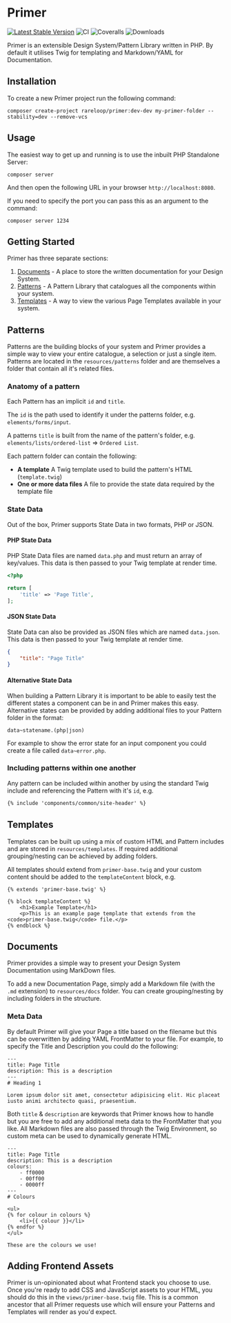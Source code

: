 # Primer
[![Latest Stable Version](https://poser.pugx.org/rareloop/primer-core/v/stable)](https://packagist.org/packages/rareloop/primer-core)
![CI](https://travis-ci.org/Rareloop/primer-core.svg?branch=master)
![Coveralls](https://coveralls.io/repos/github/Rareloop/primer-core/badge.svg?branch=master)
![Downloads](https://img.shields.io/packagist/dt/rareloop/primer-core.svg)

Primer is an extensible Design System/Pattern Library written in PHP. By default it utilises Twig for templating and Markdown/YAML for Documentation.

## Installation
To create a new Primer project run the following command:

`composer create-project rareloop/primer:dev-dev my-primer-folder --stability=dev --remove-vcs`

## Usage
The easiest way to get up and running is to use the inbuilt PHP Standalone Server:

`composer server`

And then open the following URL in your browser `http://localhost:8080`.

If you need to specify the port you can pass this as an argument to the command:

`composer server 1234`

## Getting Started

Primer has three separate sections:

1. [Documents](#documents) - A place to store the written documentation for your Design System.
2. [Patterns](#patterns) - A Pattern Library that catalogues all the components within your system.
3. [Templates](#templates) - A way to view the various Page Templates available in your system.

## Patterns

Patterns are the building blocks of your system and Primer provides a simple way to view your entire catalogue, a selection or just a single item. Patterns are located in the `resources/patterns` folder and are themselves a folder that contain all it's related files.

### Anatomy of a pattern

Each Pattern has an implicit `id` and `title`. 

The `id` is the path used to identify it under the patterns folder, e.g. `elements/forms/input`.

A patterns `title` is built from the name of the pattern's folder, e.g. `elements/lists/ordered-list` => `Ordered List`.

Each pattern folder can contain the following:

- **A template** A Twig template used to build the pattern's HTML (`template.twig`)
- **One or more data files** A file to provide the state data required by the template file

### State Data

Out of the box, Primer supports State Data in two formats, PHP or JSON.

#### PHP State Data

PHP State Data files are named `data.php` and must return an array of key/values. This data is then passed to your Twig template at render time.

```php
<?php

return [
    'title' => 'Page Title',
];
```

#### JSON State Data

State Data can also be provided as JSON files which are named `data.json`. This data is then passed to your Twig template at render time.

```json
{
    "title": "Page Title"
}
```

#### Alternative State Data

When building a Pattern Library it is important to be able to easily test the different states a component can be in and Primer makes this easy. Alternative states can be provided by adding additional files to your Pattern folder in the format:

`data~statename.(php|json)`

For example to show the error state for an input component you could create a file called `data~error.php`.

### Including patterns within one another

Any pattern can be included within another by using the standard Twig include and referencing the Pattern with it's `id`, e.g.

```html
{% include 'components/common/site-header' %}
```

## Templates

Templates can be built up using a mix of custom HTML and Pattern includes and are stored in `resources/templates`. If required additional grouping/nesting can be achieved by adding folders.

All templates should extend from `primer-base.twig` and your custom content should be added to the `templateContent` block, e.g.

```
{% extends 'primer-base.twig' %}

{% block templateContent %}
    <h1>Example Template</h1>
    <p>This is an example page template that extends from the <code>primer-base.twig</code> file.</p>
{% endblock %}
```

## Documents

Primer provides a simple way to present your Design System Documentation using MarkDown files.

To add a new Documentation Page, simply add a Markdown file (with the `.md` extension) to `resources/docs` folder. You can create grouping/nesting by including folders in the structure.

### Meta Data

By default Primer will give your Page a title based on the filename but this can be overwritten by adding YAML FrontMatter to your file. For example, to specify the Title and Description you could do the following:

```
---
title: Page Title
description: This is a description
---
# Heading 1

Lorem ipsum dolor sit amet, consectetur adipisicing elit. Hic placeat iusto animi architecto quasi, praesentium.
```

Both `title` & `description` are keywords that Primer knows how to handle but you are free to add any additional meta data to the FrontMatter that you like. All Markdown files are also passed through the Twig Environment, so custom meta can be used to dynamically generate HTML.

```
---
title: Page Title
description: This is a description
colours:
    - ff0000
    - 00ff00
    - 0000ff
---
# Colours

<ul>
{% for colour in colours %}
    <li>{{ colour }}</li>
{% endfor %}
</ul>

These are the colours we use!
```

## Adding Frontend Assets

Primer is un-opinionated about what Frontend stack you choose to use. Once you're ready to add CSS and JavaScript assets to your HTML, you should do this in the `views/primer-base.twig` file. This is a common ancestor that all Primer requests use which will ensure your Patterns and Templates will render as you'd expect.
